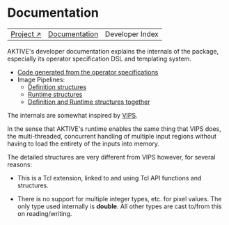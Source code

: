 # Documentation

||||
|---|---|---|
|[Project ↗](../../README.md)|[Documentation](../index.md)|Developer Index|

AKTIVE's developer documentation explains the internals of the package, especially its operator
specification DSL and templating system.

  - [Code generated from the operator specifications](generated-code.md)
  - Image Pipelines:
      - [Definition structures](definitions.md)
      - [Runtime structures](runtime.md)
      - [Definition and Runtime structures together](defrun.md)

The internals are somewhat inspired by [VIPS](https://www.libvips.org/).

In the sense that AKTIVE's runtime enables the same thing that VIPS does, the
multi-threaded, concurrent handling of multiple input regions without having
to load the entirety of the inputs into memory.

The detailed structures are very different from VIPS however, for several reasons:

  - This is a Tcl extension, linked to and using Tcl API functions and structures.

  - There is no support for multiple integer types, etc. for pixel values. The only type used
    internally is __double__. All other types are cast to/from this on reading/writing.

